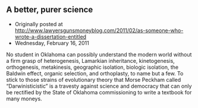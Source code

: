 ## A better, purer science

 * Originally posted at http://www.lawyersgunsmoneyblog.com/2011/02/as-someone-who-wrote-a-dissertation-entitled
 * Wednesday, February 16, 2011

No student in Oklahoma can possibly understand the modern world without a firm grasp of heterogenesis, Lamarkian inheritance, kinetogenesis, orthogenesis, metakinesis, geographic isolation, biologic isolation, the Baldwin effect, organic selection, and orthoplasty, to name but a few.  To stick to those strains of evolutionary theory that Morse Peckham called “Darwinisticistic” is a travesty against science and democracy that can only be rectified by the State of Oklahoma commissioning to write a textbook for many moneys.